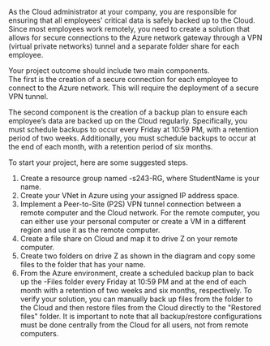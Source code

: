 As the Cloud administrator at your company, you are responsible for ensuring that all employees' critical data 
is safely backed up to the Cloud. Since most employees work remotely, you need to create a solution that 
allows for secure connections to the Azure network gateway through a VPN (virtual private networks) tunnel 
and a separate folder share for each employee. 

Your project outcome should include two main components.  
The first is the creation of a secure connection for each employee to connect to the Azure network. This will 
require the deployment of a secure VPN tunnel.  

The second component is the creation of a backup plan to ensure each employee’s data are backed up on the 
Cloud regularly. Specifically, you must schedule backups to occur every Friday at 10:59 PM, with a retention 
period of two weeks. Additionally, you must schedule backups to occur at the end of each month, with a 
retention period of six months. 
 
To start your project, here are some suggested steps.  
1. Create a resource group named <StudentName>-s243-RG, where StudentName is your name. 
2. Create your VNet in Azure using your assigned IP address space. 
3. Implement a Peer-to-Site (P2S) VPN tunnel connection between a remote computer and the Cloud 
network. For the remote computer, you can either use your personal computer or create a VM in a 
different region and use it as the remote computer. 
4. Create a file share on Cloud and map it to drive Z on your remote computer. 
5. Create two folders on drive Z as shown in the diagram and copy some files to the folder that has your 
name. 
6. From the Azure environment, create a scheduled backup plan to back up the <StudentID>-Files folder 
every Friday at 10:59 PM and at the end of each month with a retention of two weeks and six 
months, respectively. 
To verify your solution, you can manually back up files from the <yourname> folder to the Cloud and then 
restore files from the Cloud directly to the "Restored files" folder. It is important to note that all 
backup/restore configurations must be done centrally from the Cloud for all users, not from remote 
computers.